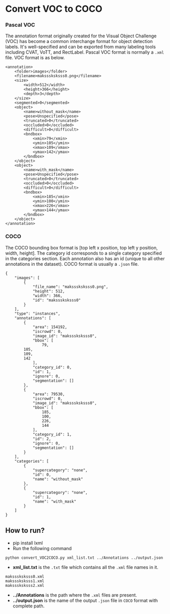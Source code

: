 # Convert VOC to COCO

### Pascal VOC

The annotation format originally created for the Visual Object Challenge (VOC) has become a common interchange format for object detection labels. It's well-specified and can be exported from many labeling tools including CVAT, VoTT, and RectLabel.
Pascal VOC format is normally a `.xml` file. VOC format is as below.

```
<annotation>
    <folder>images</folder>
    <filename>maksssksksss0.png</filename>
    <size>
        <width>512</width>
        <height>366</height>
        <depth>3</depth>
    </size>
    <segmented>0</segmented>
    <object>
        <name>without_mask</name>
        <pose>Unspecified</pose>
        <truncated>0</truncated>
        <occluded>0</occluded>
        <difficult>0</difficult>
        <bndbox>
            <xmin>79</xmin>
            <ymin>105</ymin>
            <xmax>109</xmax>
            <ymax>142</ymax>
        </bndbox>
    </object>
    <object>
        <name>with_mask</name>
        <pose>Unspecified</pose>
        <truncated>0</truncated>
        <occluded>0</occluded>
        <difficult>0</difficult>
        <bndbox>
            <xmin>185</xmin>
            <ymin>100</ymin>
            <xmax>226</xmax>
            <ymax>144</ymax>
        </bndbox>
    </object>
</annotation>
```

### COCO

The COCO bounding box format is [top left x position, top left y position, width, height]. The category id corresponds to a single category specified in the categories section. Each annotation also has an id (unique to all other annotations in the dataset).
COCO format is usually a `.json` file.

```
{
	"images": [
		{
			"file_name": "maksssksksss0.png",
			"height": 512,
			"width": 366,
			"id": "maksssksksss0"
		}
	],
	"type": "instances",
	"annotations": [
		{
			"area": 154192,
			"iscrowd": 0,
			"image_id": "maksssksksss0",
			"bbox": [
				79,
        105,
        109,
        142
			],
			"category_id": 0,
			"id": 1,
			"ignore": 0,
			"segmentation": []
		},
		{
			"area": 79530,
			"iscrowd": 0,
			"image_id": "maksssksksss0",
			"bbox": [
				185,
				100,
				226,
				144
			],
			"category_id": 1,
			"id": 2,
			"ignore": 0,
			"segmentation": []
		}
	],
	"categories": [
		{
			"supercategory": "none",
			"id": 0,
			"name": "without_mask"
		},
		{
			"supercategory": "none",
			"id": 1,
			"name": "with_mask"
		}
	]
}
```

## How to run?

- pip install lxml
- Run the following command

`python convert_VOC2COCO.py xml_list.txt ../Annotations ../output.json`

- **xml_list.txt** is the `.txt` file which contains all the `.xml` file names in it.

```
maksssksksss0.xml
maksssksksss1.xml
maksssksksss2.xml
```

- **../Annotations** is the path where the `.xml` files are present.
- **../output.json** is the name of the output `.json` file in `COCO` format with complete path.

